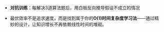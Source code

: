 - **对抗训练**：每解决3道算法题后，用白板反向推导假设不成立的情况

- 最优效率不是追求速度，而是找到属于你的**O(1)时间复杂度学习法**——通过精妙的设计，让知识增长不再依赖线性时间的堆砌。